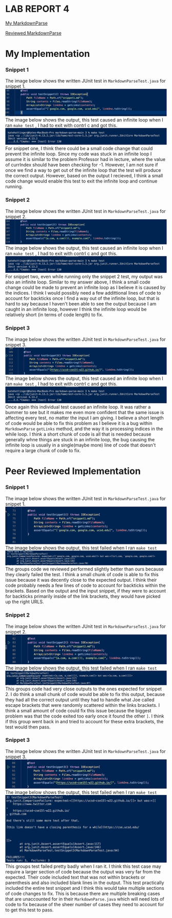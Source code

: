 # LAB REPORT 4

[My MarkdownParse](https://github.com/khottinger/markdown-parse/tree/main)

[Reviewed MarkdownParse](https://github.com/yi113/markdown-parse/blob/main/MarkdownParse.java)

# My Implementation 
### Snippet 1

The image below shows the written JUnit test in `MarkdownParseTest.java` for snippet 1.
![Image](mi.1.png)
The image below shows the output, this test caused an infinite loop when I ran `make test` , I had to exit with contrl c and got this.
![Image](MI.4.png)
For snippet one, I think there could be a small code change that could prevent the infinite loop. Since my code was stuck in an infinite loop I assume it is similar 
to the problem Professor had in lecture, where the value of currIndex should have been checking for -1. However, I am not sure if once we find a way to get out of
the infinite loop that the test will produce the correct output. However, based on the output I recieved, I think a small code change would enable this test to 
exit the infinite loop and continue running.

### Snippet 2

The image below shows the written JUnit test in `MarkdownParseTest.java` for snippet 2.
![Image](mi.2.png)
The image below shows the output, this test caused an infinite loop when I ran `make test` , I had to exit with contrl c and got this.
![Image](MI.4.png)
For snippet two, even while running only the snippet 2 test, my output was also an infinite loop. Similar to my answer above, I think a small code change could be 
made to prevent an infinite loop as I believe it is caused by the indices. I think I would possibly need a few addittional lines of code to account for backticks 
once I find a way out of the infinite loop, but that is hard to say because I haven't been able to see the output because I am caught in an infinite loop, however
I think the infinite loop would be relatively short (in terms of code length) to fix.

### Snippet 3

The image below shows the written JUnit test in `MarkdownParseTest.java` for snippet 3.
![Image](MI.3.png)
The image below shows the output, this test caused an infinite loop when I ran `make test` , I had to exit with contrl c and got this.
![Image](MI.4.png)
Once again this individual test caused an infinite loop. It was rather a bummer to see but it makes me even more confident that the same issue is affecting every
test, no matter the input I am giving. I believe a short length of code would be able to fix this problem as I believe it is a bug within `MarkdownParse` 
`getLinks` method, and the way it is processing indices in the while loop. I think a short chunk of code is all that is needed because generally whne things are
stuck in an infinite loop, the bug causing the infinite loop is usually in a single(maybe more) line of code that doesn't require a large chunk of code to fix.


# Peer Reviewed Implementation
### Snippet 1

The image below shows the written JUnit test in `MarkdownParseTest.java` for snippet 1.
![Image](PR.1.png)
The image below shows the output, this test failed when I ran `make test`
![Image](PR.4.png)
The groups code we reviewed performed slightly better than ours because they clearly failed the test. I think a small chunk of code is able to fix this issue
because it was decently close to the expected output. I think their code probably needs a few lines of code to account for backticks within the brackets.
Based on the output and the input snippet, if they were to account for backticks primarily inside of the link brackets, they would have picked up the right 
URLS.


### Snippet 2

The image below shows the written JUnit test in `MarkdownParseTest.java` for snippet 2.
![Image](PR.2.png)
The image below shows the output, this test failed when I ran `make test` 
![Image](PR.5.png)
This groups code had very close outputs to the ones expected for snippet 2. I do think a small chunk of code would be able to fix this output, because they had
all the correct output until they had to handle what Joe called escape brackets that were randomly scattered within the links brackets. I think a small amount of
code could fix this issue because the biggest problem was that the code exited too early once it found the other `]`. I think if this group went back in and tried
to account for these extra brackets, the test would then pass.


### Snippet 3

The image below shows the written JUnit test in `MarkdownParseTest.java` for snippet 3.
![Image](PR.3.png)
The image below shows the output, this test failed when I ran `make test` 
![Image](PR.6.png)
This groups test failed pretty badly when I ran it. I think this test case may require a larger section of code because the output was very far from the expected.
Their code included text that was not within brackets or parenthesis and also included blank lines in the output. This test practically included the entire test 
snippet and I think this would take multiple sections of code changes to fix. This is because there are multiple breaking cases that are unaccounted for in their 
`MarkdownParse.java` which will need lots of code to fix because of the sheer number of cases they need to account for to get this test to pass.

